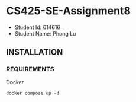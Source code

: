 # CS425-SE-Assignment8

- Student Id: 614616
- Student Name: Phong Lu

## INSTALLATION

### REQUIREMENTS

Docker

`docker compose up -d`
